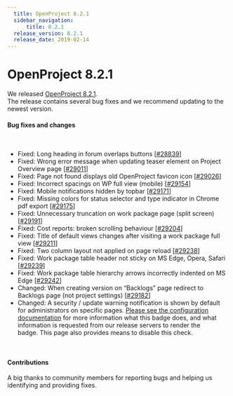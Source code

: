 ```yaml
---
  title: OpenProject 8.2.1
  sidebar_navigation:
      title: 8.2.1
  release_version: 8.2.1
  release_date: 2019-02-14
---
```



# OpenProject 8.2.1

We released
[OpenProject 8.2.1](https://community.openproject.com/versions/1352).  
The release contains several bug fixes and we recommend updating to the
newest version.

#### Bug fixes and changes

 

  - Fixed: Long heading in forum overlaps buttons
    \[[\#28839](https://community.openproject.com/wp/28839)\]
  - Fixed: Wrong error message when updating teaser element on
    <span class="explanatory-dictionary-highlight" data-definition="explanatory-dictionary-definition-45">Project</span>
    <span class="explanatory-dictionary-highlight" data-definition="explanatory-dictionary-definition-55">Overview
    page</span>
    \[[\#29011](https://community.openproject.com/wp/29011)\]
  - Fixed: Page not found displays old OpenProject favicon icon
    \[[\#29026](https://community.openproject.com/wp/29026)\]
  - Fixed: Incorrect spacings on WP full view (mobile)
    \[[\#29154](https://community.openproject.com/wp/29154)\]
  - Fixed: Mobile notifications hidden by topbar
    \[[\#29171](https://community.openproject.com/wp/29171)\]
  - Fixed: Missing colors for status selector and type indicator in
    Chrome pdf export
    \[[\#29175](https://community.openproject.com/wp/29175)\]
  - Fixed: Unnecessary truncation on work package page (split screen)
    \[[\#29191](https://community.openproject.com/wp/29191)\]
  - Fixed: Cost reports: broken scrolling behaviour
    \[[\#29204](https://community.openproject.com/wp/29204)\]
  - Fixed: Title of default views changes after visiting a work package
    full view \[[\#29211](https://community.openproject.com/wp/29211)\]
  - Fixed: Two column layout not applied on page reload
    \[[\#29238](https://community.openproject.com/wp/29238)\]
  - Fixed:
    <span class="explanatory-dictionary-highlight" data-definition="explanatory-dictionary-definition-7">Work
    package</span> table header not sticky on MS Edge, Opera, Safari
    \[[\#29239](https://community.openproject.com/wp/29239)\]
  - Fixed:
    <span class="explanatory-dictionary-highlight" data-definition="explanatory-dictionary-definition-7">Work
    package</span> table hierarchy arrows incorrectly indented on MS
    Edge \[[\#29242](https://community.openproject.com/wp/29242)\]
  - Changed: When creating version on
    “<span class="explanatory-dictionary-highlight" data-definition="explanatory-dictionary-definition-92">Backlogs</span>”
    page redirect to
    <span class="explanatory-dictionary-highlight" data-definition="explanatory-dictionary-definition-92">Backlogs</span>
    page (not project settings)
    \[[\#29182](https://community.openproject.com/wp/29182)\]
  - Changed: A security / update warning notification is shown by
    default for administrators on specific pages. [Please see the
    configuration
    documentation](../../system-admin-guide/information#security-badge)
    for more information what this badge does, and what information is
    requested from our release servers to render the badge. This page
    also provides means to disable this check.

 

#### Contributions

A big thanks to community members for reporting bugs and helping us
identifying and providing fixes.


